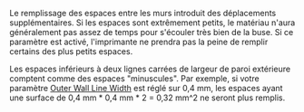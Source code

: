 Le remplissage des espaces entre les murs introduit des déplacements supplémentaires. Si les espaces sont extrêmement petits, le matériau n'aura généralement pas assez de temps pour s'écouler très bien de la buse. Si ce paramètre est activé, l'imprimante ne prendra pas la peine de remplir certains des plus petits espaces.

Les espaces inférieurs à deux lignes carrées de largeur de paroi extérieure comptent comme des espaces "minuscules". Par exemple, si votre paramètre [Outer Wall Line Width](../resolution/wall_line_width_0.md) est réglé sur 0,4 mm, les espaces ayant une surface de 0,4 mm * 0,4 mm * 2 = 0,32 mm^2 ne seront plus remplis.
